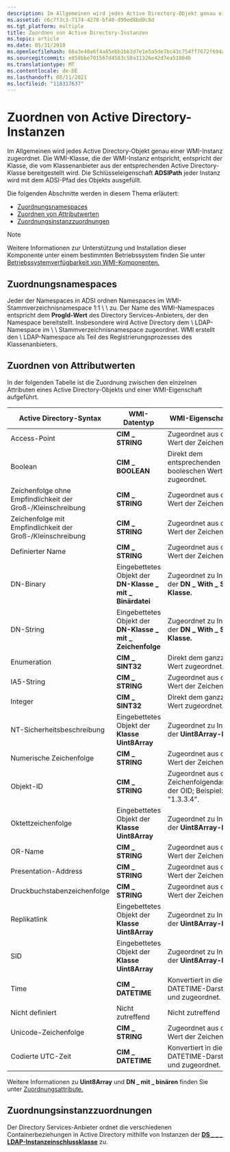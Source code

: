 ```yaml
---
description: Im Allgemeinen wird jedes Active Directory-Objekt genau einer WMI-Instanz zugeordnet.
ms.assetid: c6c7f3c3-7174-4278-bf40-d99ed8bd0c8d
ms.tgt_platform: multiple
title: Zuordnen von Active Directory-Instanzen
ms.topic: article
ms.date: 05/31/2018
ms.openlocfilehash: 66a3e40a6f4a85ebb1bb3d7e1e5a5de7bc43c754ff7672f694aff05b62853dbf
ms.sourcegitcommit: e858bbe701567d4583c50a11326e42d7ea51804b
ms.translationtype: MT
ms.contentlocale: de-DE
ms.lasthandoff: 08/11/2021
ms.locfileid: "118317637"
---
```

# <a name="mapping-active-directory-instances"></a>Zuordnen von Active Directory-Instanzen

Im Allgemeinen wird jedes Active Directory-Objekt genau einer WMI-Instanz zugeordnet. Die WMI-Klasse, die der WMI-Instanz entspricht, entspricht der Klasse, die vom Klassenanbieter aus der entsprechenden Active Directory-Klasse bereitgestellt wird. Die Schlüsseleigenschaft **ADSIPath** jeder Instanz wird mit dem ADSI-Pfad des Objekts ausgefüllt.

Die folgenden Abschnitte werden in diesem Thema erläutert:

-   [Zuordnungsnamespaces](#mapping-namespaces)
-   [Zuordnen von Attributwerten](#mapping-attribute-values)
-   [Zuordnungsinstanzzuordnungen](#mapping-instance-associations)

> [!Note]  
> Weitere Informationen zur Unterstützung und Installation dieser Komponente unter einem bestimmten Betriebssystem finden Sie unter [Betriebssystemverfügbarkeit von WMI-Komponenten.](operating-system-availability-of-wmi-components.md)

 

## <a name="mapping-namespaces"></a>Zuordnungsnamespaces

Jeder der Namespaces in ADSI ordnen Namespaces im WMI-Stammverzeichnisnamespace 1:1 \\ \\ zu. Der Name des WMI-Namespaces entspricht dem **ProgId-Wert** des Directory Services-Anbieters, der den Namespace bereitstellt. Insbesondere wird Active Directory dem \\ LDAP-Namespace im \\ \\ Stammverzeichnisnamespace zugeordnet. WMI erstellt den \\ LDAP-Namespace als Teil des Registrierungsprozesses des Klassenanbieters.

## <a name="mapping-attribute-values"></a>Zuordnen von Attributwerten

In der folgenden Tabelle ist die Zuordnung zwischen den einzelnen Attributen eines Active Directory-Objekts und einer WMI-Eigenschaft aufgeführt.



| Active Directory-Syntax | WMI-Datentyp                                 | WMI-Eigenschaftswert                                                        |
|-------------------------|-----------------------------------------------|---------------------------------------------------------------------------|
| Access-Point            | **CIM \_ STRING**                               | Zugeordnet aus dem Wert der Zeichenfolge.                                      |
| Boolean                 | **CIM \_ BOOLEAN**                              | Direkt dem entsprechenden booleschen Wert zugeordnet.                         |
| Zeichenfolge ohne Empfindlichkeit der Groß-/Kleinschreibung | **CIM \_ STRING**                               | Zugeordnet aus dem Wert der Zeichenfolge.                                      |
| Zeichenfolge mit Empfindlichkeit der Groß-/Kleinschreibung   | **CIM \_ STRING**                               | Zugeordnet aus dem Wert der Zeichenfolge.                                      |
| Definierter Name      | **CIM \_ STRING**                               | Zugeordnet aus dem Wert der Zeichenfolge.                                      |
| DN-Binary               | Eingebettetes Objekt der **DN-Klasse \_ mit \_ Binärdatei** | Zugeordnet zu Instanzen der **DN \_ With \_ String-Klasse.**                    |
| DN-String               | Eingebettetes Objekt der **DN-Klasse \_ mit \_ Zeichenfolge** | Zugeordnet zu Instanzen der **DN \_ With \_ String-Klasse.**                    |
| Enumeration             | **CIM \_ SINT32**                               | Direkt dem ganzzahligen Wert zugeordnet.                                     |
| IA5-String              | **CIM \_ STRING**                               | Zugeordnet aus dem Wert der Zeichenfolge.                                      |
| Integer                 | **CIM \_ SINT32**                               | Direkt dem ganzzahligen Wert zugeordnet.                                     |
| NT-Sicherheitsbeschreibung  | Eingebettetes Objekt der **Klasse Uint8Array**       | Zugeordnet zu Instanzen der **Uint8Array-Klasse.**                          |
| Numerische Zeichenfolge          | **CIM \_ STRING**                               | Zugeordnet aus dem Wert der Zeichenfolge.                                      |
| Objekt-ID               | **CIM \_ STRING**                               | Zugeordnet aus der Zeichenfolgendarstellung der OID; Beispiel: "1.3.3.4". |
| Oktettzeichenfolge            | Eingebettetes Objekt der **Klasse Uint8Array**       | Zugeordnet zu Instanzen der **Uint8Array-Klasse.**                          |
| OR-Name                 | **CIM \_ STRING**                               | Zugeordnet aus dem Wert der Zeichenfolge.                                      |
| Presentation-Address    | **CIM \_ STRING**                               | Zugeordnet aus dem Wert der Zeichenfolge.                                      |
| Druckbuchstabenzeichenfolge       | **CIM \_ STRING**                               | Zugeordnet aus dem Wert der Zeichenfolge.                                      |
| Replikatlink            | Eingebettetes Objekt der **Klasse Uint8Array**       | Zugeordnet zu Instanzen der **Uint8Array-Klasse.**                          |
| SID                     | Eingebettetes Objekt der **Klasse Uint8Array**       | Zugeordnet zu Instanzen der **Uint8Array-Klasse.**                          |
| Time                    | **CIM \_ DATETIME**                             | Konvertiert in die \_ CIM DATETIME-Darstellung und zugeordnet.                 |
| Nicht definiert               | Nicht zutreffend                                           | Nicht zutreffend                                                                       |
| Unicode-Zeichenfolge          | **CIM \_ STRING**                               | Zugeordnet aus dem Wert der Zeichenfolge.                                      |
| Codierte UTC-Zeit          | **CIM \_ DATETIME**                             | Konvertiert in die \_ CIM DATETIME-Darstellung und zugeordnet.                 |



 

Weitere Informationen zu **Uint8Array** und **DN \_ mit \_ binären** finden Sie unter [Zuordnungsattribute.](mapping-active-directory-classes.md)

## <a name="mapping-instance-associations"></a>Zuordnungsinstanzzuordnungen

Der Directory Services-Anbieter ordnet die verschiedenen Containerbeziehungen in Active Directory mithilfe von Instanzen der [**DS \_ \_ \_ LDAP-Instanzeinschlussklasse**](/previous-versions/windows/desktop/dsprov/ds-ldap-instance-containment) zu.

 

 
